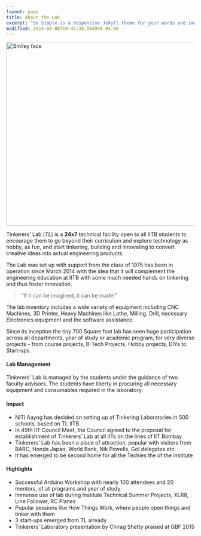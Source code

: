 ```yaml
---
layout: page
title: About the Lab
excerpt: "So Simple is a responsive Jekyll theme for your words and images."
modified: 2014-08-08T19:44:38.564948-04:00
---
```


<img align="middle" src="/images/about_lab.jpg" alt="Smiley face" height="492" width="800">

Tinkerers’ Lab (*TL*)  is a **24x7** technical facility open to all IITB students to encourage them to go beyond their curriculum and explore technology as hobby, as fun, and start tinkering, building and innovating to convert creative ideas into actual engineering products.

The Lab was set up with support from the class of 1975 has been in operation since March 2014 with the idea that it will complement the engineering education at IITB with some much needed hands on tinkering and thus foster innovation.

>“If it can be imagined, it can be made!”

The lab inventory includes a wide variety of equipment including CNC Machines, 3D Printer, Heavy Machines like Lathe, Milling, Drill, necessary Electronics equipment and the software assistance.
   
Since its inception the tiny 700 Square foot lab has seen huge participation across all departments, year of study or academic program, for very diverse projects - from course projects, B-Tech Projects, Hobby projects, DIYs to Start-ups.

#### Lab Management

Tinkerers’ Lab is managed by the students under the guidance of two faculty advisors. The students have liberty in procuring all necessary equipment and consumables required in the laboratory.

#### Impact

- NITI Aayog has decided on setting up of Tinkering Laboratories in 500 schools, based on TL IITB
- In 49th IIT Council Meet, the Council agreed to the proposal for establishment of Tinkerers’ Lab at all IITs on the lines of IIT Bombay
- Tinkerers’ Lab has been a place of attraction, popular with visitors from BARC, Honda Japan, World Bank, Nik Powells, GoI delegates etc.
- It has emerged to be second home for all the Techies the of the institute

#### Highlights

- Successful Arduino Workshop with nearly 100 attendees and 20 mentors, of all programs and year of study
- Immense use of lab during Institute Technical Summer Projects, XLR8, Line Follower, RC Planes
- Popular sessions like How Things Work, where people open things and tinker with them
- 3 start-ups emerged from TL already
- Tinkerers’ Laboratory presentation by Chirag Shetty praised at GBF 2015